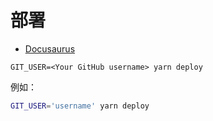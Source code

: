# 部署

- [Docusaurus](https://www.docusaurus.cn/)

```
GIT_USER=<Your GitHub username> yarn deploy
```

例如：

```bash
GIT_USER='username' yarn deploy
```

